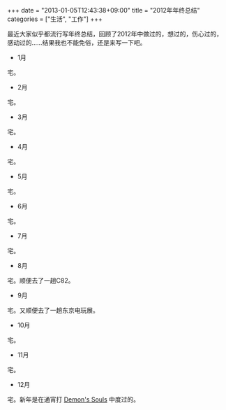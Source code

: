 +++
date = "2013-01-05T12:43:38+09:00"
title = "2012年年终总结"
categories = ["生活", "工作"]
+++

最近大家似乎都流行写年终总结，回顾了2012年中做过的，想过的，伤心过的，感动过的……结果我也不能免俗，还是来写一下吧。

<!--more-->

  * 1月

宅。

  * 2月

宅。

  * 3月

宅。

  * 4月

宅。

  * 5月

宅。

  * 6月

宅。

  * 7月

宅。

  * 8月

宅。顺便去了一趟C82。

  * 9月

宅。又顺便去了一趟东京电玩展。

  * 10月

宅。

  * 11月

宅。

  * 12月

宅。新年是在通宵打 [Demon's Souls](http://en.wikipedia.org/wiki/Demon%27s_Souls) 中度过的。
